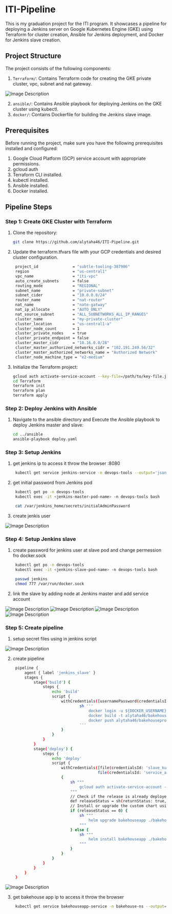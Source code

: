 # ITI-Pipeline

This is my graduation project for the ITI program. It showcases a pipeline for deploying a Jenkins server on Google Kubernetes Engine (GKE) using Terraform for cluster creation, Ansible for Jenkins deployment, and Docker for Jenkins slave creation.

## Project Structure

The project consists of the following components:

1. `Terraform/`: Contains Terraform code for creating the GKE private cluster, vpc, subnet and nat gateway.

![Image Description](./images/diagram.jpg)

2. `ansible/`: Contains Ansible playbook for deploying Jenkins on the GKE cluster using kubectl.
3. `docker/`: Contains Dockerfile for building the Jenkins slave image.

## Prerequisites

Before running the project, make sure you have the following prerequisites installed and configured:

1. Google Cloud Platform (GCP) service account with appropriate permissions.
2. gcloud auth
3. Terraform CLI installed.
4. kubectl installed.
5. Ansible installed.
6. Docker installed.

## Pipeline Steps

### Step 1: Create GKE Cluster with Terraform

1. Clone the repository:
   ```bash
   git clone https://github.com/alytaha46/ITI-Pipeline.git
   ```

2. Update the terraform.tfvars file with your GCP credentials and desired cluster configuration.

   ```bash
    project_id               = "subtle-tooling-387906"
    region                   = "us-central1"
    vpc_name                 = "iti-vpc"
    auto_create_subnets      = false
    routing_mode             = "REGIONAL"
    subnet_name              = "private-subnet"
    subnet_cider             = "10.0.0.0/24"
    router_name              = "nat-router"
    nat_name                 = "nate-gatway"
    nat_ip_allocate          = "AUTO_ONLY"
    nat_source_subnet        = "ALL_SUBNETWORKS_ALL_IP_RANGES"
    cluster_name             = "my-private-cluster"
    cluster_location         = "us-central1-a"
    cluster_node_count       = 1
    cluster_private_nodes    = true
    cluster_private_endpoint = false
    cluster_master_cidr      = "10.16.0.0/28"
    cluster_master_authorized_networks_cidr = "102.191.249.56/32"
    cluster_master_authorized_networks_name = "Authorized Network"
    cluster_node_machine_type = "e2-medium"
   ```

3. Initialize the Terraform project:

    ```bash
    gcloud auth activate-service-account --key-file=/path/to/key-file.json
    cd Terraform
    terraform init
    terraform plan
    terraform apply
    ```

### Step 2: Deploy Jenkins with Ansible

1. Navigate to the ansible directory and Execute the Ansible playbook to deploy Jenkins master and slave:

   ```bash
   cd ../ansible
   ansible-playbook deploy.yaml
   ```

### Step 3: Setup Jenkins

1. get jenkins ip to access it throw the browser :8080 

   ```bash
    kubectl get service jenkins-service -n devops-tools --output='jsonpath={.status.loadBalancer.ingress[0].ip}'
   ```

2. get initial password from Jenkins pod

   ```bash
    kubectl get po -n devops-tools
    kubectl exec -it <jenkins-master-pod-name> -n devops-tools bash
    ```
   ```bash
    cat /var/jenkins_home/secrets/initialAdminPassword
   ```

3. create jenkis user

![Image Description](./images/create_user_jenkins.png)

### Step 4: Setup Jenkins slave

1. create password for jenkins user at slave pod and change permession fro docker.sock

   ```bash
    kubectl get po -n devops-tools
    kubectl exec -it <jenkins-slave-pod-name> -n devops-tools bash
   ```
   ```bash
    passwd jenkins
    chmod 777 /var/run/docker.sock
   ```

2. link the slave by adding node at Jenkins master and add service account 

![Image Description](./images/node_name.png)
![Image Description](./images/user_credential.png)
![Image Description](./images/slave_setup.png)
![Image Description](./images/node_done.png)

### Step 5: Create pipeline

1. setup secret files using in jenkins script

![Image Description](./images/secrets.png)

2. create pipeline

   ```bash
    pipeline {
        agent { label 'jenkins_slave' }
        stages {
            stage('build') {
                steps {
                    echo 'build'
                    script {
                        withCredentials([usernamePassword(credentialsId: 'docker_login', usernameVariable: 'DOCKER_USERNAME', passwordVariable: 'DOCKER_PASSWORD')]) {
                                sh '''
                                    docker login -u ${DOCKER_USERNAME} -p ${DOCKER_PASSWORD}
                                    docker build -t alytaha46/bakehouseproject:v${BUILD_NUMBER} .
                                    docker push alytaha46/bakehouseproject:v${BUILD_NUMBER}
                                '''
                        }
                    }
                }
            }
            stage('deploy') {
                steps {
                    echo 'deploy'
                    script {
                        withCredentials([file(credentialsId: 'slave_kubeconfig', variable: 'KUBECONFIG_ITI'),
                                        file(credentialsId: 'service_account_key', variable: 'KEYY')]) 
                        {
                            sh """
                                gcloud auth activate-service-account --key-file ${KEYY}
                            """
                            // Check if the release is already deployed
                            def releaseStatus = sh(returnStatus: true, script: "helm status bakehouseapp --kubeconfig ${KUBECONFIG_ITI}")
                            // Install or upgrade the custom chart using Helm based on the release status
                            if (releaseStatus == 0) {
                                sh """
                                    helm upgrade bakehouseapp ./bakehousechart/ --kubeconfig ${KUBECONFIG_ITI} --set image.tag=v${BUILD_NUMBER} --values bakehousechart/master-values.yaml
                                """
                            } else {
                                sh """
                                    helm install bakehouseapp ./bakehousechart/ --kubeconfig ${KUBECONFIG_ITI} --set image.tag=v${BUILD_NUMBER} --values bakehousechart/master-values.yaml
                                """
                            }
                        }
                    }
                }
            }
        }
    }      
   ```

![Image Description](./images/done_pipeline.png)


3. get bakehouse app ip to access it throw the browser 

   ```bash
    kubectl get service bakehouseapp-service -n bakehouse-ns --output='jsonpath={.status.loadBalancer.ingress[0].ip}'
   ```